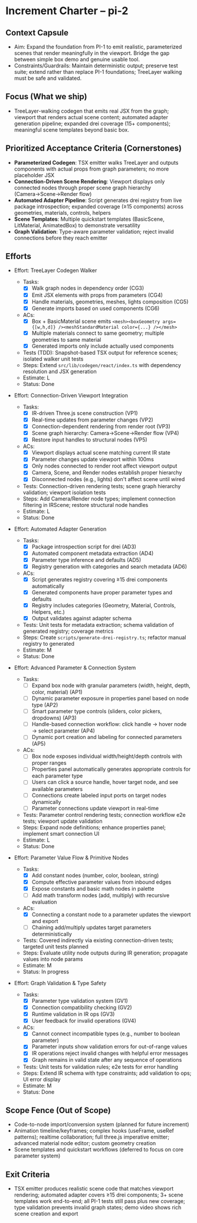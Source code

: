 # Increment Charter – pi-2

## Context Capsule

- Aim: Expand the foundation from PI-1 to emit realistic, parameterized scenes that render meaningfully in the viewport. Bridge the gap between simple box demo and genuine usable tool.
- Constraints/Guardrails: Maintain deterministic output; preserve test suite; extend rather than replace PI-1 foundations; TreeLayer walking must be safe and validated.

## Focus (What we ship)

- TreeLayer-walking codegen that emits real JSX from the graph; viewport that renders actual scene content; automated adapter generation pipeline; expanded drei coverage (15+ components); meaningful scene templates beyond basic box.

## Prioritized Acceptance Criteria (Cornerstones)

- **Parameterized Codegen**: TSX emitter walks TreeLayer and outputs components with actual props from graph parameters; no more placeholder JSX
- **Connection-Driven Scene Rendering**: Viewport displays only connected nodes through proper scene graph hierarchy (Camera→Scene→Render flow)
- **Automated Adapter Pipeline**: Script generates drei registry from live package introspection; expanded coverage (≥15 components) across geometries, materials, controls, helpers
- **Scene Templates**: Multiple quickstart templates (BasicScene, LitMaterial, AnimatedBox) to demonstrate versatility
- **Graph Validation**: Type-aware parameter validation; reject invalid connections before they reach emitter

## Efforts

- Effort: TreeLayer Codegen Walker

  - Tasks:
    - [x] Walk graph nodes in dependency order (CG3)
    - [x] Emit JSX elements with props from parameters (CG4)
    - [x] Handle materials, geometries, meshes, lights composition (CG5)
    - [x] Generate imports based on used components (CG6)
  - ACs:
    - [x] Box + BasicMaterial scene emits `<mesh><boxGeometry args={[w,h,d]} /><meshStandardMaterial color={...} /></mesh>`
    - [x] Multiple materials connect to same geometry; multiple geometries to same material
    - [x] Generated imports only include actually used components
  - Tests (TDD): Snapshot-based TSX output for reference scenes; isolated walker unit tests
  - Steps: Extend `src/lib/codegen/react/index.ts` with dependency resolution and JSX generation
  - Estimate: L
  - Status: Done

- Effort: Connection-Driven Viewport Integration

  - Tasks:
    - [x] IR-driven Three.js scene construction (VP1)
    - [x] Real-time updates from parameter changes (VP2)
    - [x] Connection-dependent rendering from render root (VP3)
    - [x] Scene graph hierarchy: Camera→Scene→Render flow (VP4)
    - [x] Restore input handles to structural nodes (VP5)
  - ACs:
    - [x] Viewport displays actual scene matching current IR state
    - [x] Parameter changes update viewport within 100ms
    - [x] Only nodes connected to render root affect viewport output
    - [x] Camera, Scene, and Render nodes establish proper hierarchy
    - [x] Disconnected nodes (e.g., lights) don't affect scene until wired
  - Tests: Connection-driven rendering tests; scene graph hierarchy validation; viewport isolation tests
  - Steps: Add Camera/Render node types; implement connection filtering in IRScene; restore structural node handles
  - Estimate: L
  - Status: Done

- Effort: Automated Adapter Generation

  - Tasks:
    - [x] Package introspection script for drei (AD3)
    - [x] Automated component metadata extraction (AD4)
    - [x] Parameter type inference and defaults (AD5)
    - [x] Registry generation with categories and search metadata (AD6)
  - ACs:
    - [x] Script generates registry covering ≥15 drei components automatically
    - [x] Generated components have proper parameter types and defaults
    - [x] Registry includes categories (Geometry, Material, Controls, Helpers, etc.)
    - [x] Output validates against adapter schema
  - Tests: Unit tests for metadata extraction; schema validation of generated registry; coverage metrics
  - Steps: Create `scripts/generate-drei-registry.ts`; refactor manual registry to generated
  - Estimate: M
  - Status: Done

- Effort: Advanced Parameter & Connection System

  - Tasks:
    - [ ] Expand box node with granular parameters (width, height, depth, color, material) (AP1)
    - [ ] Dynamic parameter exposure in properties panel based on node type (AP2)
    - [ ] Smart parameter type controls (sliders, color pickers, dropdowns) (AP3)
    - [ ] Handle-based connection workflow: click handle → hover node → select parameter (AP4)
    - [ ] Dynamic port creation and labeling for connected parameters (AP5)
  - ACs:
    - [ ] Box node exposes individual width/height/depth controls with proper ranges
    - [ ] Properties panel automatically generates appropriate controls for each parameter type
    - [ ] Users can click a source handle, hover target node, and see available parameters
    - [ ] Connections create labeled input ports on target nodes dynamically
    - [ ] Parameter connections update viewport in real-time
  - Tests: Parameter control rendering tests; connection workflow e2e tests; viewport update validation
  - Steps: Expand node definitions; enhance properties panel; implement smart connection UI
  - Estimate: L
  - Status: Done

- Effort: Parameter Value Flow & Primitive Nodes

  - Tasks:
    - [x] Add constant nodes (number, color, boolean, string)
    - [x] Compute effective parameter values from inbound edges
    - [x] Expose constants and basic math nodes in palette
    - [ ] Add math transform nodes (add, multiply) with recursive evaluation
  - ACs:
    - [x] Connecting a constant node to a parameter updates the viewport and export
    - [ ] Chaining add/multiply updates target parameters deterministically
  - Tests: Covered indirectly via existing connection-driven tests; targeted unit tests planned
  - Steps: Evaluate utility node outputs during IR generation; propagate values into node params
  - Estimate: M
  - Status: In progress

- Effort: Graph Validation & Type Safety

  - Tasks:
    - [x] Parameter type validation system (GV1)
    - [x] Connection compatibility checking (GV2)
    - [x] Runtime validation in IR ops (GV3)
    - [x] User feedback for invalid operations (GV4)
  - ACs:
    - [x] Cannot connect incompatible types (e.g., number to boolean parameter)
    - [x] Parameter inputs show validation errors for out-of-range values
    - [x] IR operations reject invalid changes with helpful error messages
    - [x] Graph remains in valid state after any sequence of operations
  - Tests: Unit tests for validation rules; e2e tests for error handling
  - Steps: Extend IR schema with type constraints; add validation to ops; UI error display
  - Estimate: M
  - Status: Done

## Scope Fence (Out of Scope)

- Code-to-node import/conversion system (planned for future increment)
- Animation timeline/keyframes; complex hooks (useFrame, useRef patterns); realtime collaboration; full three.js imperative emitter; advanced material node editor; custom geometry creation
- Scene templates and quickstart workflows (deferred to focus on core parameter system)

## Exit Criteria

- TSX emitter produces realistic scene code that matches viewport rendering; automated adapter covers ≥15 drei components; 3+ scene templates work end-to-end; all PI-1 tests still pass plus new coverage; type validation prevents invalid graph states; demo video shows rich scene creation and export

